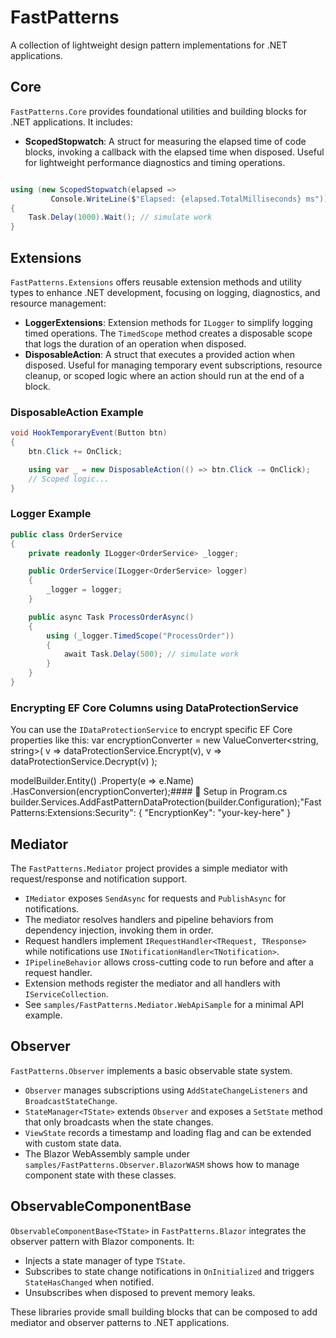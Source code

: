 ﻿# FastPatterns

A collection of lightweight design pattern implementations for .NET applications.

## Core
`FastPatterns.Core` provides foundational utilities and building blocks for .NET applications. It includes:

- **ScopedStopwatch**: A struct for measuring the elapsed time of code blocks, invoking a callback with the elapsed time when disposed. Useful for lightweight performance diagnostics and timing operations.

```csharp

using (new ScopedStopwatch(elapsed => 
         Console.WriteLine($"Elapsed: {elapsed.TotalMilliseconds} ms")))
{
    Task.Delay(1000).Wait(); // simulate work
}

```

## Extensions
`FastPatterns.Extensions` offers reusable extension methods and utility types to enhance .NET development, focusing on logging, diagnostics, and resource management:

- **LoggerExtensions**: Extension methods for `ILogger` to simplify logging timed operations. The `TimedScope` method creates a disposable scope that logs the duration of an operation when disposed.
- **DisposableAction**: A struct that executes a provided action when disposed. Useful for managing temporary event subscriptions, resource cleanup, or scoped logic where an action should run at the end of a block.

### DisposableAction Example
```csharp
void HookTemporaryEvent(Button btn)
{
    btn.Click += OnClick;

    using var _ = new DisposableAction(() => btn.Click -= OnClick);
    // Scoped logic...
}
```
### Logger Example
```csharp
public class OrderService
{
    private readonly ILogger<OrderService> _logger;

    public OrderService(ILogger<OrderService> logger)
    {
        _logger = logger;
    }

    public async Task ProcessOrderAsync()
    {
        using (_logger.TimedScope("ProcessOrder"))
        {
            await Task.Delay(500); // simulate work
        }
    }
}
```
### Encrypting EF Core Columns using DataProtectionService

You can use the `IDataProtectionService` to encrypt specific EF Core properties like this:
var encryptionConverter = new ValueConverter<string, string>(
    v => dataProtectionService.Encrypt(v),
    v => dataProtectionService.Decrypt(v)
);

modelBuilder.Entity<Position>()
    .Property(e => e.Name)
    .HasConversion(encryptionConverter);#### 🔧 Setup in Program.cs
builder.Services.AddFastPatternDataProtection(builder.Configuration);"FastPatterns:Extensions:Security": {
  "EncryptionKey": "your-key-here"
}
## Mediator
The `FastPatterns.Mediator` project provides a simple mediator with request/response and notification support.

- `IMediator` exposes `SendAsync` for requests and `PublishAsync` for notifications.
- The mediator resolves handlers and pipeline behaviors from dependency injection, invoking them in order.
- Request handlers implement `IRequestHandler<TRequest, TResponse>` while notifications use `INotificationHandler<TNotification>`.
- `IPipelineBehavior` allows cross-cutting code to run before and after a request handler.
- Extension methods register the mediator and all handlers with `IServiceCollection`.
- See `samples/FastPatterns.Mediator.WebApiSample` for a minimal API example.

## Observer
`FastPatterns.Observer` implements a basic observable state system.

- `Observer` manages subscriptions using `AddStateChangeListeners` and `BroadcastStateChange`.
- `StateManager<TState>` extends `Observer` and exposes a `SetState` method that only broadcasts when the state changes.
- `ViewState` records a timestamp and loading flag and can be extended with custom state data.
- The Blazor WebAssembly sample under `samples/FastPatterns.Observer.BlazorWASM` shows how to manage component state with these classes.

## ObservableComponentBase
`ObservableComponentBase<TState>` in `FastPatterns.Blazor` integrates the observer pattern with Blazor components. It:

- Injects a state manager of type `TState`.
- Subscribes to state change notifications in `OnInitialized` and triggers `StateHasChanged` when notified.
- Unsubscribes when disposed to prevent memory leaks.

These libraries provide small building blocks that can be composed to add mediator and observer patterns to .NET applications.

